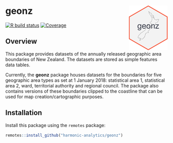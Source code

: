 
<!-- README.md is generated from README.Rmd. Please edit that file -->

# geonz <a href='https://github.com/harmonic-analytics/geonz'><img src = 'inst/figures/hex-geonz.png' align='right' height='139' /></a>

<!-- badges: start -->

[![R build
status](https://github.com/harmonic-analytics/geonz/workflows/R-CMD-check/badge.svg)](https://github.com/harmonic-analytics/geonz/actions)
[![Coverage](https://github.com/harmonic-analytics/geonz/workflows/test-coverage/badge.svg)](https://github.com/harmonic-analytics/geonz/actions)
<!-- badges: end -->

## Overview

This package provides datasets of the annually released geographic area
boundaries of New Zealand. The datasets are stored as simple features
data tables.

Currently, the **geonz** package houses datasets for the boundaries for
five geographic area types as set at 1 January 2018: statistical area 1,
statistical area 2, ward, territorial authority and regional council.
The package also contains versions of these boundaries clipped to the
coastline that can be used for map creation/cartographic purposes.

## Installation

Install this package using the `remotes` package:

``` r
remotes::install_github("harmonic-analytics/geonz")
```
